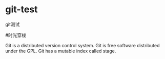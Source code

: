 # git-test
git测试

#时光穿梭

Git is a distributed version control system.
Git is free software distributed under the GPL.
Git has a mutable index called stage.